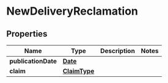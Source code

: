 

# NewDeliveryReclamation

## Properties

Name | Type | Description | Notes
------------ | ------------- | ------------- | -------------
**publicationDate** | [**Date**](Date.md) |  | 
**claim** | [**ClaimType**](ClaimType.md) |  | 




